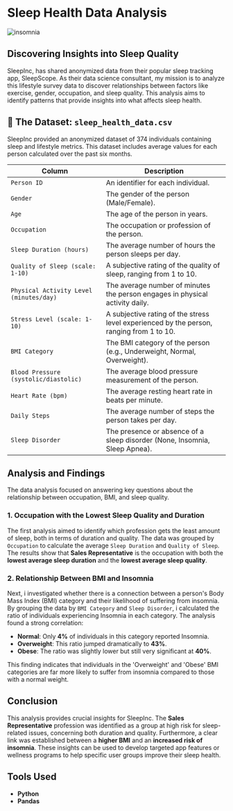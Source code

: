 # Sleep Health Data Analysis

![insomnia](https://github.com/user-attachments/assets/0cfd9dab-3ed0-444e-bfa9-b7084ba37c11)

## Discovering Insights into Sleep Quality

SleepInc, has shared anonymized data from their popular sleep tracking app, SleepScope. As their data science consultant, my mission is to analyze this lifestyle survey data to discover relationships between factors like exercise, gender, occupation, and sleep quality. This analysis aims to identify patterns that provide insights into what affects sleep health.

## 💾 The Dataset: `sleep_health_data.csv`

SleepInc provided an anonymized dataset of 374 individuals containing sleep and lifestyle metrics. This dataset includes average values for each person calculated over the past six months.

| Column | Description |
|---|---|
| `Person ID` | An identifier for each individual. |
| `Gender` | The gender of the person (Male/Female). |
| `Age` | The age of the person in years. |
| `Occupation` | The occupation or profession of the person. |
| `Sleep Duration (hours)` | The average number of hours the person sleeps per day. |
| `Quality of Sleep (scale: 1-10)`| A subjective rating of the quality of sleep, ranging from 1 to 10. |
| `Physical Activity Level (minutes/day)`| The average number of minutes the person engages in physical activity daily. |
| `Stress Level (scale: 1-10)`| A subjective rating of the stress level experienced by the person, ranging from 1 to 10. |
| `BMI Category` | The BMI category of the person (e.g., Underweight, Normal, Overweight). |
| `Blood Pressure (systolic/diastolic)`| The average blood pressure measurement of the person. |
| `Heart Rate (bpm)`| The average resting heart rate in beats per minute. |
| `Daily Steps`| The average number of steps the person takes per day. |
| `Sleep Disorder`| The presence or absence of a sleep disorder (None, Insomnia, Sleep Apnea). |

## Analysis and Findings

The data analysis focused on answering key questions about the relationship between occupation, BMI, and sleep quality.

### 1\. Occupation with the Lowest Sleep Quality and Duration

The first analysis aimed to identify which profession gets the least amount of sleep, both in terms of duration and quality.
The data was grouped by `Occupation` to calculate the average `Sleep Duration` and `Quality of Sleep`. The results show that **Sales Representative** is the occupation with both the **lowest average sleep duration** and the **lowest average sleep quality**.

### 2\. Relationship Between BMI and Insomnia

Next, i investigated whether there is a connection between a person's Body Mass Index (BMI) category and their likelihood of suffering from insomnia.
By grouping the data by `BMI Category` and `Sleep Disorder`, i calculated the ratio of individuals experiencing Insomnia in each category. The analysis found a strong correlation:

  * **Normal**: Only **4%** of individuals in this category reported Insomnia.
  * **Overweight**: This ratio jumped dramatically to **43%**.
  * **Obese**: The ratio was slightly lower but still very significant at **40%**.

This finding indicates that individuals in the 'Overweight' and 'Obese' BMI categories are far more likely to suffer from insomnia compared to those with a normal weight.

## Conclusion

This analysis provides crucial insights for SleepInc. The **Sales Representative** profession was identified as a group at high risk for sleep-related issues, concerning both duration and quality. Furthermore, a clear link was established between a **higher BMI** and an **increased risk of insomnia**. These insights can be used to develop targeted app features or wellness programs to help specific user groups improve their sleep health.

## Tools Used

  * **Python**
  * **Pandas**
